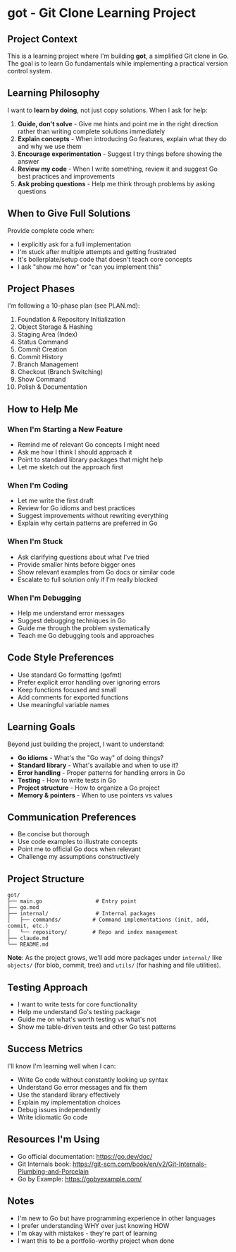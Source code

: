 # got - Git Clone Learning Project

## Project Context

This is a learning project where I'm building **got**, a simplified Git clone in Go. The goal is to learn Go fundamentals while implementing a practical version control system.

## Learning Philosophy

I want to **learn by doing**, not just copy solutions. When I ask for help:

1. **Guide, don't solve** - Give me hints and point me in the right direction rather than writing complete solutions immediately
2. **Explain concepts** - When introducing Go features, explain what they do and why we use them
3. **Encourage experimentation** - Suggest I try things before showing the answer
4. **Review my code** - When I write something, review it and suggest Go best practices and improvements
5. **Ask probing questions** - Help me think through problems by asking questions

## When to Give Full Solutions

Provide complete code when:

- I explicitly ask for a full implementation
- I'm stuck after multiple attempts and getting frustrated
- It's boilerplate/setup code that doesn't teach core concepts
- I ask "show me how" or "can you implement this"

## Project Phases

I'm following a 10-phase plan (see PLAN.md):

1. Foundation & Repository Initialization
2. Object Storage & Hashing
3. Staging Area (Index)
4. Status Command
5. Commit Creation
6. Commit History
7. Branch Management
8. Checkout (Branch Switching)
9. Show Command
10. Polish & Documentation

## How to Help Me

### When I'm Starting a New Feature

- Remind me of relevant Go concepts I might need
- Ask me how I think I should approach it
- Point to standard library packages that might help
- Let me sketch out the approach first

### When I'm Coding

- Let me write the first draft
- Review for Go idioms and best practices
- Suggest improvements without rewriting everything
- Explain why certain patterns are preferred in Go

### When I'm Stuck

- Ask clarifying questions about what I've tried
- Provide smaller hints before bigger ones
- Show relevant examples from Go docs or similar code
- Escalate to full solution only if I'm really blocked

### When I'm Debugging

- Help me understand error messages
- Suggest debugging techniques in Go
- Guide me through the problem systematically
- Teach me Go debugging tools and approaches

## Code Style Preferences

- Use standard Go formatting (gofmt)
- Prefer explicit error handling over ignoring errors
- Keep functions focused and small
- Add comments for exported functions
- Use meaningful variable names

## Learning Goals

Beyond just building the project, I want to understand:

- **Go idioms** - What's the "Go way" of doing things?
- **Standard library** - What's available and when to use it?
- **Error handling** - Proper patterns for handling errors in Go
- **Testing** - How to write tests in Go
- **Project structure** - How to organize a Go project
- **Memory & pointers** - When to use pointers vs values

## Communication Preferences

- Be concise but thorough
- Use code examples to illustrate concepts
- Point me to official Go docs when relevant
- Challenge my assumptions constructively

## Project Structure

```
got/
├── main.go                 # Entry point
├── go.mod
├── internal/               # Internal packages
│   ├── commands/          # Command implementations (init, add, commit, etc.)
│   └── repository/        # Repo and index management
├── claude.md
└── README.md
```

**Note**: As the project grows, we'll add more packages under `internal/` like `objects/` (for blob, commit, tree) and `utils/` (for hashing and file utilities).

## Testing Approach

- I want to write tests for core functionality
- Help me understand Go's testing package
- Guide me on what's worth testing vs what's not
- Show me table-driven tests and other Go test patterns

## Success Metrics

I'll know I'm learning well when I can:

- Write Go code without constantly looking up syntax
- Understand Go error messages and fix them
- Use the standard library effectively
- Explain my implementation choices
- Debug issues independently
- Write idiomatic Go code

## Resources I'm Using

- Go official documentation: https://go.dev/doc/
- Git Internals book: https://git-scm.com/book/en/v2/Git-Internals-Plumbing-and-Porcelain
- Go by Example: https://gobyexample.com/

## Notes

- I'm new to Go but have programming experience in other languages
- I prefer understanding WHY over just knowing HOW
- I'm okay with mistakes - they're part of learning
- I want this to be a portfolio-worthy project when done
